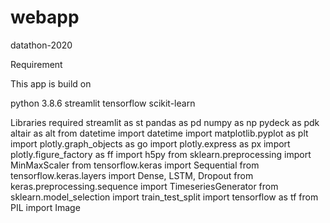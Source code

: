 # webapp
datathon-2020

Requirement

This app is build on

python 3.8.6
streamlit
tensorflow
scikit-learn

Libraries required
streamlit as st 
pandas as pd 
numpy as np 
pydeck as pdk 
altair as alt 
from datetime import datetime
import matplotlib.pyplot as plt
import plotly.graph_objects as go
import plotly.express as px
import plotly.figure_factory as ff
import h5py
from sklearn.preprocessing import MinMaxScaler
from tensorflow.keras import Sequential
from tensorflow.keras.layers import Dense, LSTM, Dropout
from keras.preprocessing.sequence import TimeseriesGenerator
from sklearn.model_selection import train_test_split
import tensorflow as tf
from PIL import Image
